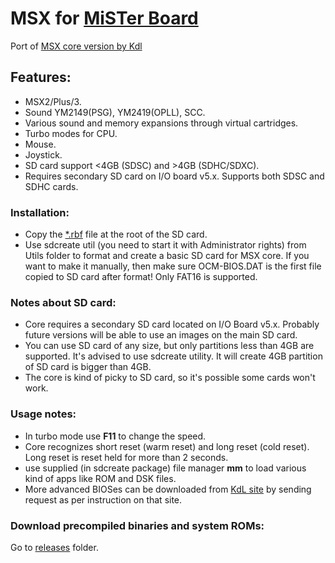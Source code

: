 # MSX for [MiSTer Board](https://github.com/MiSTer-devel/Main_MiSTer/wiki)

Port of [MSX core version by Kdl](http://gnogni.altervista.org/)

## Features:
- MSX2/Plus/3.
- Sound YM2149(PSG), YM2419(OPLL), SCC.
- Various sound and memory expansions through virtual cartridges.
- Turbo modes for CPU.
- Mouse.
- Joystick.
- SD card support <4GB (SDSC) and >4GB (SDHC/SDXC).
- Requires secondary SD card on I/O board v5.x. Supports both SDSC and SDHC cards.

### Installation:
* Copy the [*.rbf](https://github.com/MiSTer-devel/MSX_MISTer/tree/master/releases) file at the root of the SD card.
* Use sdcreate util (you need to start it with Administrator rights) from Utils folder to format and create a basic SD card for MSX core. If you want to make it manually, then make sure OCM-BIOS.DAT is the first file copied to SD card after format! Only FAT16 is supported.

### Notes about SD card:
* Core requires a secondary SD card located on I/O Board v5.x. Probably future versions will be able to use an images on the main SD card.
* You can use SD card of any size, but only partitions less than 4GB are supported. It's advised to use sdcreate utility. It will create 4GB partition of SD card is bigger than 4GB. 
* The core is kind of picky to SD card, so it's possible some cards won't work.

### Usage notes:
* In turbo mode use **F11** to change the speed.
* Core recognizes short reset (warm reset) and long reset (cold reset). Long reset is reset held for more than 2 seconds.
* use supplied (in sdcreate package) file manager **mm** to load various kind of apps like ROM and DSK files.
* More advanced BIOSes can be downloaded from [KdL site](http://gnogni.altervista.org/) by sending request as per instruction on that site.


### Download precompiled binaries and system ROMs:
Go to [releases](https://github.com/MiSTer-devel/ZX-Spectrum_MISTer/tree/master/releases) folder. 
